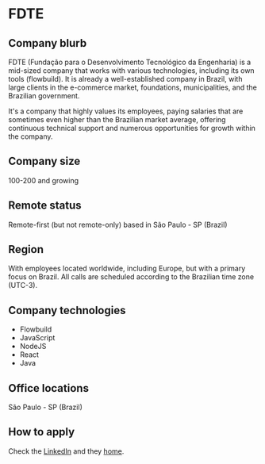 # FDTE

## Company blurb

FDTE (Fundação para o Desenvolvimento Tecnológico da Engenharia) is a mid-sized company that works with various technologies, including its own tools (flowbuild). It is already a well-established company in Brazil, with large clients in the e-commerce market, foundations, municipalities, and the Brazilian government.

It's a company that highly values its employees, paying salaries that are sometimes even higher than the Brazilian market average, offering continuous technical support and numerous opportunities for growth within the company.

## Company size

100-200 and growing

## Remote status

Remote-first (but not remote-only) based in São Paulo - SP (Brazil)

## Region

With employees located worldwide, including Europe, but with a primary focus on Brazil. All calls are scheduled according to the Brazilian time zone (UTC-3).

## Company technologies

* Flowbuild
* JavaScript
* NodeJS
* React
* Java

## Office locations

São Paulo - SP (Brazil)

## How to apply

Check the [LinkedIn](https://www.linkedin.com/company/inovata---fdte/?originalSubdomain=br) and  they [home](https://fdte.org.br/).
